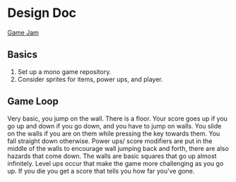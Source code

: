 # Design Doc
[Game Jam](https://itch.io/jam/weekly-game-jam-133)

## Basics
1. Set up a mono game repository.
2. Consider sprites for items, power ups, and player.

## Game Loop
Very basic, you jump on the wall. There is a floor. 
Your score goes up if you go up and down if you go down, 
and you have to jump on walls. 
You slide on the walls if you are on them while pressing 
the key towards them. You fall straight down otherwise. 
Power ups/ score modifiers are put in the middle of 
the walls to encourage wall jumping back and forth, 
there are also hazards that come down.
The walls are basic squares that go up almost infinitely. 
Level ups occur that make the game more challenging as you go up. 
If you die you get a score that tells you how far you've gone.
